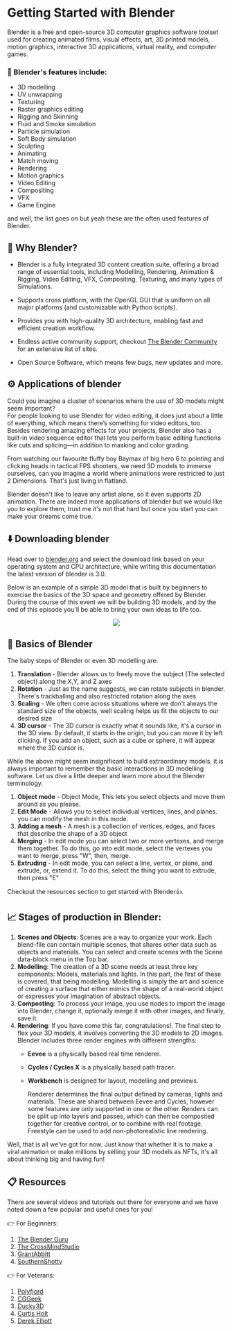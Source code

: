 # Getting Started with Blender

Blender is a free and open-source 3D computer graphics software toolset used for creating animated films, visual effects, art, 3D printed models, motion graphics, interactive 3D applications, virtual reality, and computer games. 

### 📢 Blender's features include:
- 3D modelling 
- UV unwrapping
- Texturing
- Raster graphics editing
- Rigging and Skinning
- Fluid and Smoke simulation
- Particle simulation
- Soft Body simulation
- Sculpting
- Animating
- Match moving
- Rendering
- Motion graphics
- Video Editing
- Compositing
- VFX
- Game Engine

and well, the list goes on but yeah these are the often used features of Blender.

## 🤔 Why Blender?

- Blender is a fully integrated 3D content creation suite, offering a broad range of essential tools, including Modelling, Rendering, Animation & Rigging, Video Editing, VFX, Compositing, Texturing, and many types of Simulations.

- Supports cross platform, with the OpenGL GUI that is uniform on all major platforms (and customizable with Python scripts).

- Provides you with high-quality 3D architecture, enabling fast and efficient creation workflow.

- Endless active community support, checkout [The Blender Community](https://www.blender.org/community/) for an extensive list of sites.

- Open Source Software, which means few bugs, new updates and more.

## ⚙️ Applications of blender

Could you imagine a cluster of scenarios where the use of 3D models might seem important?  
For people looking to use Blender for video editing, it does just about a little of everything, which means there’s something for video editors, too. Besides rendering amazing effects for your projects, Blender also has a built-in video sequence editor that lets you perform basic editing functions like cuts and splicing—in addition to masking and color grading.

From watching our favourite fluffy boy Baymax of big hero 6 to pointing and clicking heads in tactical FPS shooters, we need 3D models to immerse ourselves, can you imagine a world where animations were restricted to just 2 Dimensions. That's just living in flatland.

Blender doesn't like to leave any artist alone, so it even supports 2D animation. There are indeed more applications of blender but we would like you to explore them, trust me it's not that hard but once you start you can make your dreams come true.

## ⬇️ Downloading blender

Head over to [blender.org](https://www.blender.org/) and select the download link based on your operating system and CPU architecture, while writing this documentation the latest version of blender is 3.0.

Below is an example of a simple 3D model that is built by beginners to exercise the basics of the 3D space and geometry offered by Blender. During the course of this event we will be building 3D models, and by the end of this episode you'll be able to bring your own ideas to life too.
<p align="center">
<img src=https://i.ibb.co/vs6CvKZ/68747470733a2f2f7062626c6f676173736574732e73332e616d617a6f6e6177732e636f6d2f75706c6f6164732f32303231.jpg>
</p>

## 📖 Basics of Blender

The baby steps of Blender or even 3D modelling are:
1. **Translation** - Blender allows us to freely move the subject (The selected object) along the X,Y, and Z axes
2. **Rotation** - Just as the name suggests, we can rotate subjects in blender. There's trackballing and also restricted rotation along the axes
3. **Scaling** - We often come across situations where we don't always the standard size of the objects, well scaling helps us fit the objects to our desired size
4. **3D cursor** - The 3D cursor is exactly what it sounds like, it's a cursor in the 3D view. By default, it starts in the origin, but you can move it by left clicking. If you add an object, such as a cube or sphere, it will appear where the 3D cursor is.

While the above might seem insignificant to build extraordinary models, it is always important to remember the basic interactions in 3D modelling software. Let us dive a little deeper and learn more about the Blender terminology.

1.  **Object mode** - Object Mode, This lets you select objects and move them around as you please. 
2.  **Edit Mode** -  Allows you to select individual vertices, lines, and planes. you can modify the mesh in this mode.
3.  **Adding a mesh** - A mesh is a collection of vertices, edges, and faces that describe the shape of a 3D object
4.  **Merging** - In edit mode you can select two or more vertexes, and merge them together. To do this, go into edit mode, select the vertexes you want to merge, press "W", then, merge.
5.  **Extruding** - In edit mode, you can select a line, vertex, or plane, and extrude, or, extend it. To do this, select the thing you want to extrude, then press "E"

Checkout the resources section to get started with Blender👍.

## 📈 Stages of production in Blender:

1. **Scenes and Objects**: Scenes are a way to organize your work. Each blend-file can contain multiple scenes, that shares other data such as objects and materials. You can select and create scenes with the Scene data-block menu in the Top bar.
2. **Modelling**: The creation of a 3D scene needs at least three key components: Models, materials and lights. In this part, the first of these is covered, that being modelling.  Modelling is simply the art and science of creating a surface that either mimics the shape of a real-world object or expresses your imagination of abstract objects.
3. **Composting**: To process your image, you use nodes to import the image into Blender, change it, optionally merge it with other images, and finally, save it.
4. **Rendering**: If you have come this far, congratulations!. The final step to flex your 3D models, it involves converting the 3D models to 2D images. Blender includes three render engines with different strengths:
    - **Eevee** is a physically based real time renderer.
    - **Cycles / Cycles X** is a physically based path tracer.
    - **Workbench** is designed for layout, modelling and previews.  
      
      Renderer determines the final output defined by cameras, lights and materials. These are shared between Eevee and Cycles, however some features are only supported in one or the other. Renders can be split up into layers and passes, which can then be composited together for creative control, or to combine with real footage. Freestyle can be used to add non-photorealistic line rendering.

Well, that is all we've got for now.
Just know that whether it is to make a viral animation or make millions by selling your 3D models as NFTs, it's all about thinking big and having fun!

## 📋 Resources

There are several videos and tutorials out there for everyone and we have noted down a few popular and useful ones for you!

👉 For Beginners:
1. [The Blender Guru](https://www.youtube.com/user/AndrewPPrice)
2. [The CrossMindStudio](https://www.youtube.com/c/CrossMindStudio)
3. [GrantAbbitt](https://www.youtube.com/c/GrantAbbitt)
4. [SouthernShotty](https://www.youtube.com/c/SouthernShotty)

👉 For Veterans:
1. [Polyfjord](https://www.youtube.com/c/Polyfjord)
2. [CGGeek](https://www.youtube.com/c/CGGeek)
3. [Ducky3D](https://www.youtube.com/channel/UCuNhGhbemBkdflZ1FGJ0lUQ)
4. [Curtis Holt](https://www.youtube.com/channel/UCzghqpGuEmk4YdVewxA79GA)
5. [Derek Elliott](https://www.youtube.com/channel/UCk7IufzS4r8v76NeWR6A3dg)
